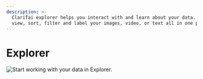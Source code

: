 ```yaml
---
description: >-
  Clarifai explorer helps you interact with and learn about your data. You can
  view, sort, filter and label your images, video, or text all in one place.
---
```


# Explorer

![Start working with your data in Explorer.](../../.gitbook/assets/screen-shot-2020-05-18-at-4.09.46-pm.png)

